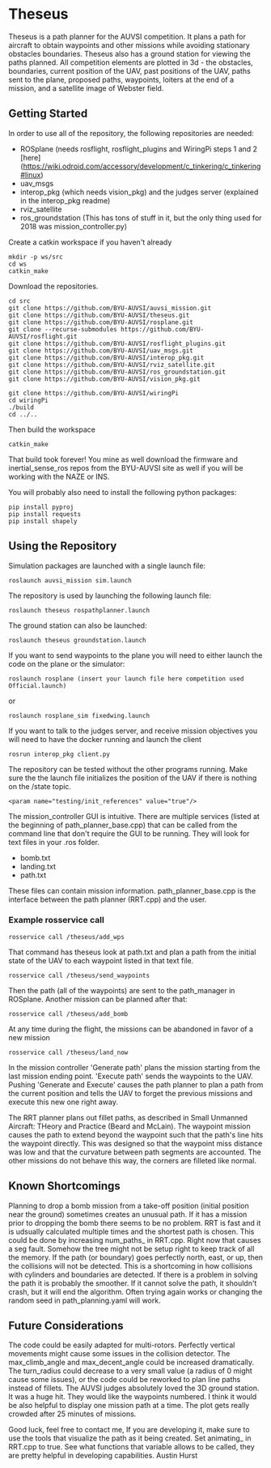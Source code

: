 # Theseus
Theseus is a path planner for the AUVSI competition. It plans a path for aircraft to obtain waypoints and other missions while avoiding stationary obstacles boundaries. Theseus also has a ground station for viewing the paths planned. All competition elements are plotted in 3d - the obstacles, boundaries, current position of the UAV, past positions of the UAV, paths sent to the plane, proposed paths, waypoints, loiters at the end of a mission, and a satellite image of Webster field.

## Getting Started
In order to use all of the repository, the following repositories are needed:
* ROSplane (needs rosflight, rosflight_plugins and WiringPi steps 1 and 2 [here] (https://wiki.odroid.com/accessory/development/c_tinkering/c_tinkering#linux)
* uav_msgs
* interop_pkg (which needs vision_pkg) and the judges server (explained in the interop_pkg readme)
* rviz_satellite
* ros_groundstation (This has tons of stuff in it, but the only thing used for 2018 was mission_controller.py)

Create a catkin workspace if you haven't already
```
mkdir -p ws/src
cd ws
catkin_make
```

Download the repositories.
```
cd src
git clone https://github.com/BYU-AUVSI/auvsi_mission.git
git clone https://github.com/BYU-AUVSI/theseus.git
git clone https://github.com/BYU-AUVSI/rosplane.git
git clone --recurse-submodules https://github.com/BYU-AUVSI/rosflight.git
git clone https://github.com/BYU-AUVSI/rosflight_plugins.git
git clone https://github.com/BYU-AUVSI/uav_msgs.git
git clone https://github.com/BYU-AUVSI/interop_pkg.git
git clone https://github.com/BYU-AUVSI/rviz_satellite.git
git clone https://github.com/BYU-AUVSI/ros_groundstation.git
git clone https://github.com/BYU-AUVSI/vision_pkg.git

git clone https://github.com/BYU-AUVSI/wiringPi
cd wiringPi
./build
cd ../..
```
Then build the workspace
```
catkin_make
```
That build took forever! You mine as well download the firmware and inertial_sense_ros repos from the BYU-AUVSI site as well if you will be working with the NAZE or INS.

You will probably also need to install the following python packages:
```
pip install pyproj
pip install requests
pip install shapely
```
## Using the Repository
Simulation packages are launched with a single launch file:
```
roslaunch auvsi_mission sim.launch
```
The repository is used by launching the following launch file:
```
roslaunch theseus rospathplanner.launch
```
The ground station can also be launched:
```
roslaunch theseus groundstation.launch
```

If you want to send waypoints to the plane you will need to either launch the code on the plane or the simulator:
```
roslaunch rosplane (insert your launch file here competition used Official.launch)
```
or
```
roslaunch rosplane_sim fixedwing.launch
```

If you want to talk to the judges server, and receive mission objectives you will need to have the docker running and launch the client
```
rosrun interop_pkg client.py
```

The repository can be tested without the other programs running.
Make sure the the launch file initializes the position of the UAV if there is nothing on the /state topic.
```
<param name="testing/init_references" value="true"/>
```

The mission_controller GUI is intuitive. There are multiple services (listed at the beginning of path_planner_base.cpp) that can be called from the command line that don't require the GUI to be running. They will look for text files in your .ros folder.
* bomb.txt
* landing.txt
* path.txt

These files can contain mission information. path_planner_base.cpp is the interface between the path planner (RRT.cpp) and the user.
### Example rosservice call
```
rosservice call /theseus/add_wps
```
That command has theseus look at path.txt and plan a path from the initial state of the UAV to each waypoint listed in that text file.
```
rosservice call /theseus/send_waypoints
```
Then the path (all of the waypoints) are sent to the path_manager in ROSplane.
Another mission can be planned after that:
```
rosservice call /theseus/add_bomb
```
At any time during the flight, the missions can be abandoned in favor of a new mission
```
rosservice call /theseus/land_now
```
In the mission controller 'Generate path' plans the mission starting from the last mission ending point. 'Execute path' sends the waypoints to the UAV. Pushing 'Generate and Execute' causes the path planner to plan a path from the current position and tells the UAV to forget the previous missions and execute this new one right away.

The RRT planner plans out fillet paths, as described in Small Unmanned Aircraft: THeory and Practice (Beard and McLain).
The waypoint mission causes the path to extend beyond the waypoint such that the path's line hits the waypoint directly.
This was designed so that the waypoint miss distance was low and that the curvature between path segments are accounted.
The other missions do not behave this way, the corners are filleted like normal.


## Known Shortcomings
Planning to drop a bomb mission from a take-off position (initial position near the ground) sometimes creates an unusual path. If it has a mission prior to dropping the bomb there seems to be no problem.
RRT is fast and it is udsually calculated multiple times and the shortest path is chosen. This could be done by increasing num_paths_ in RRT.cpp. Right now that causes a seg fault. Somehow the tree might not be setup right to keep track of all the memory.
If the path (or boundary) goes perfectly north, east, or up, then the collisions will not be detected. This is a shortcoming in how collisions with cylinders and boundaries are detected.
If there is a problem in solving the path it is probably the smoother. If it cannot solve the path, it shouldn't crash, but it will end the algorithm. Often trying again works or changing the random seed in path_planning.yaml will work.


## Future Considerations
The code could be easily adapted for multi-rotors. Perfectly vertical movements might cause some issues in the collision detector. The max_climb_angle and max_decent_angle could be increased dramatically. The turn_radius could decrease to a very small value (a radius of 0 might cause some issues), or the code could be reworked to plan line paths instead of fillets.
The AUVSI judges absolutely loved the 3D ground station. It was a huge hit. They would like the waypoints numbered. I think it would be also helpful to display one mission path at a time. The plot gets really crowded after 25 minutes of missions.


Good luck, feel free to contact me, If you are developing it, make sure to use the tools that visualize the path as it being created. Set animating_ in RRT.cpp to true. See what functions that variable allows to be called, they are pretty helpful in developing capabilities.
Austin Hurst
